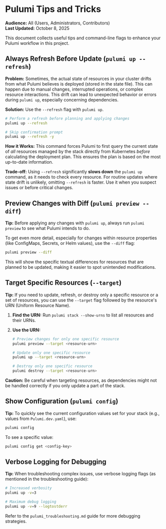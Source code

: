# Pulumi Tips and Tricks

**Audience:** All (Users, Administrators, Contributors)  
**Last Updated:** October 8, 2025

This document collects useful tips and command-line flags to enhance your Pulumi workflow in this project.

## Always Refresh Before Update (`pulumi up --refresh`)

**Problem:** Sometimes, the actual state of resources in your cluster drifts from what Pulumi believes is deployed (stored in the state file). This can happen due to manual changes, interrupted operations, or complex resource interactions. This drift can lead to unexpected behavior or errors during `pulumi up`, especially concerning dependencies.

**Solution:** Use the `--refresh` flag with `pulumi up`.

```bash
# Perform a refresh before planning and applying changes
pulumi up --refresh

# Skip confirmation prompt
pulumi up --refresh -y
```

**How it Works:** This command forces Pulumi to first query the current state of *all* resources managed by the stack directly from Kubernetes *before* calculating the deployment plan. This ensures the plan is based on the most up-to-date information.

**Trade-off:** Using `--refresh` significantly **slows down** the `pulumi up` command, as it needs to check every resource. For routine updates where state drift is unlikely, omitting `--refresh` is faster. Use it when you suspect issues or before critical changes.

## Preview Changes with Diff (`pulumi preview --diff`)

**Tip:** Before applying any changes with `pulumi up`, always run `pulumi preview` to see what Pulumi intends to do.

To get even more detail, especially for changes within resource properties (like ConfigMaps, Secrets, or Helm values), use the `--diff` flag:

```bash
pulumi preview --diff
```

This will show the specific textual differences for resources that are planned to be updated, making it easier to spot unintended modifications.

## Target Specific Resources (`--target`)

**Tip:** If you need to update, refresh, or destroy only a specific resource or a set of resources, you can use the `--target` flag followed by the resource's URN (Uniform Resource Name).

1. **Find the URN:** Run `pulumi stack --show-urns` to list all resources and their URNs.
2. **Use the URN:**

    ```bash
    # Preview changes for only one specific resource
    pulumi preview --target <resource-urn>

    # Update only one specific resource
    pulumi up --target <resource-urn>

    # Destroy only one specific resource
    pulumi destroy --target <resource-urn>
    ```

**Caution:** Be careful when targeting resources, as dependencies might not be handled correctly if you only update a part of the stack.

## Show Configuration (`pulumi config`)

**Tip:** To quickly see the current configuration values set for your stack (e.g., values from `Pulumi.dev.yaml`), use:

```bash
pulumi config
```

To see a specific value:

```bash
pulumi config get <config-key>
```

## Verbose Logging for Debugging

**Tip:** When troubleshooting complex issues, use verbose logging flags (as mentioned in the troubleshooting guide):

```bash
# Increased verbosity
pulumi up -v=3

# Maximum debug logging
pulumi up -v=9 --logtostderr
```

Refer to the `pulumi_troubleshooting.md` guide for more debugging strategies.
